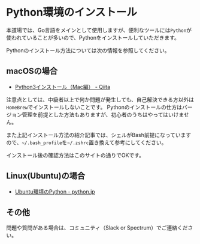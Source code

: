 # Python環境のインストール

本道場では、Go言語をメインとして使用しますが、便利なツールには`Python`が使われていることが多いので、Pythonをインストールしていただきます。

Pythonのインストール方法については次の情報を参照してください。

## macOSの場合

- [Python3インストール（Mac編） - Qiita](https://qiita.com/ms-rock/items/72b8f1abc661c539bb09#21-pkg%E3%83%95%E3%82%A1%E3%82%A4%E3%83%AB%E3%81%8B%E3%82%89%E3%81%AE%E3%82%A4%E3%83%B3%E3%82%B9%E3%83%88%E3%83%BC%E3%83%AB%E6%96%B9%E6%B3%95)

注意点としては、中級者以上で何か問題が発生しても、自己解決できる方以外は`HomeBrew`でインストールしないことです。
Pythonのインストールの仕方はバージョン管理を前提とした方法もありますが、初心者のうちはやってはいけません。

また上記インストール方法の紹介記事では、シェルがBash前提になっていますので、`~/.bash_profile`を`~/.zshrc`置き換えて参考にしてください。

インストール後の確認方法はこのサイトの通りでOKです。

## Linux(Ubuntu)の場合

- [Ubuntu環境のPython - python.jp](https://www.python.jp/install/ubuntu/index.html)

## その他

問題や質問がある場合は、コミュニティ（Slack or Spectrum）でご連絡ください。
